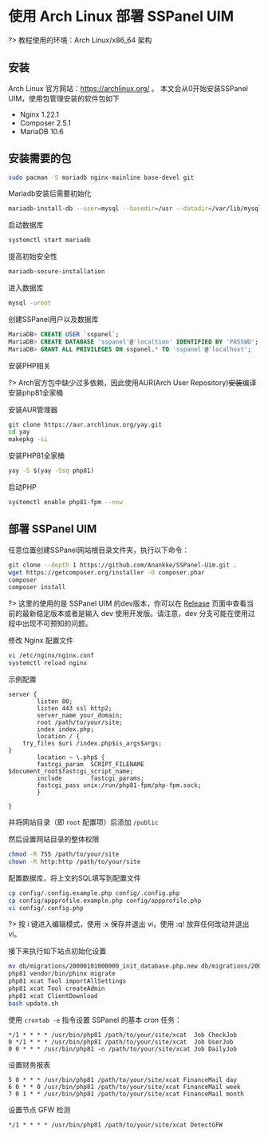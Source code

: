  # 使用 Arch Linux 部署 SSPanel UIM

?> 教程使用的环境：Arch Linux/x86_64 架构

## 安装

Arch Linux 官方网站：https://archlinux.org/ 。
本文会从0开始安装SSPanel UIM，使用包管理安装的软件包如下

- Nginx 1.22.1
- Composer 2.5.1
- MariaDB 10.6

## 安装需要的包
```bash
sudo pacman -S mariadb nginx-mainline base-devel git
```
Mariadb安装后需要初始化
```bash
mariadb-install-db --user=mysql --basedir=/usr --datadir=/var/lib/mysql
```
启动数据库
```bash
systemctl start mariadb
```
提高初始安全性
```bash
mariadb-secure-installation
```
进入数据库
```bash
mysql -uroot
```
创建SSPanel用户以及数据库
```sql
MariaDB> CREATE USER `sspanel`;
MariaDB> CREATE DATABASE 'sspanel'@'localtion' IDENTIFIED BY 'PASSWD';
MariaDB> GRANT ALL PRIVILEGES ON sspanel.* TO 'sspanel'@'localhost';
```
安装PHP相关

?> Arch官方包中缺少过多依赖，因此使用AUR(Arch User Repository)~~安装~~编译安装php81全家桶

安装AUR管理器
```bash
git clone https://aur.archlinux.org/yay.git
cd yay
makepkg -si
```
安装PHP81全家桶
```bash
yay -S $(yay -Ssq php81)
```
启动PHP
```bash
systemctl enable php81-fpm --now
```
## 部署 SSPanel UIM

任意位置创建SSPanel网站根目录文件夹，执行以下命令：

```bash
git clone --depth 1 https://github.com/Anankke/SSPanel-Uim.git .
wget https://getcomposer.org/installer -O composer.phar
composer
composer install
```

?> 这里的使用的是 SSPanel UIM 的dev版本，你可以在 [Release](https://github.com/Anankke/SSPanel-Uim/releases) 页面中查看当前的最新稳定版本或者是输入 dev 使用开发版。请注意，dev 分支可能在使用过程中出现不可预知的问题。

修改 Nginx 配置文件

```bash
vi /etc/nginx/nginx.conf
systemctl reload nginx
```

示例配置
```nginx
server {
        listen 80;
        listen 443 ssl http2;
        server_name your_domain;
        root /path/to/your/site;
        index index.php;
        location / {
    try_files $uri /index.php$is_args$args;
}
        location ~ \.php$ {
        fastcgi_param  SCRIPT_FILENAME $document_root$fastcgi_script_name;
        include        fastcgi_params;
        fastcgi_pass unix:/run/php81-fpm/php-fpm.sock;
        }

}
```
并将网站目录（即 `root` 配置项）后添加 `/public`

然后设置网站目录的整体权限

```bash
chmod -R 755 /path/to/your/site
chown -R http:http /path/to/your/site
```

配置数据库，将上文的SQL填写到配置文件

```bash
cp config/.config.example.php config/.config.php
cp config/appprofile.example.php config/appprofile.php
vi config/.config.php
```

?> 按 i 键进入编辑模式，使用 :x 保存并退出 vi，使用 :q! 放弃任何改动并退出 vi。

接下来执行如下站点初始化设置

```bash
mv db/migrations/20000101000000_init_database.php.new db/migrations/20000101000000_init_database.php
php81 vendor/bin/phinx migrate
php81 xcat Tool importAllSettings
php81 xcat Tool createAdmin
php81 xcat ClientDownload
bash update.sh
```

使用 `crontab -e` 指令设置 SSPanel 的基本 cron 任务：

```
*/1 * * * * /usr/bin/php81 /path/to/your/site/xcat  Job CheckJob
0 */1 * * * /usr/bin/php81 /path/to/your/site/xcat  Job UserJob
0 0 * * * /usr/bin/php81 -n /path/to/your/site/xcat Job DailyJob
```

设置财务报表

```
5 0 * * * /usr/bin/php81 /path/to/your/site/xcat FinanceMail day 
6 0 * * 0 /usr/bin/php81 /path/to/your/site/xcat FinanceMail week
7 0 1 * * /usr/bin/php81 /path/to/your/site/xcat FinanceMail month
```

设置节点 GFW 检测

```
*/1 * * * * /usr/bin/php81 /path/to/your/site/xcat DetectGFW
```

